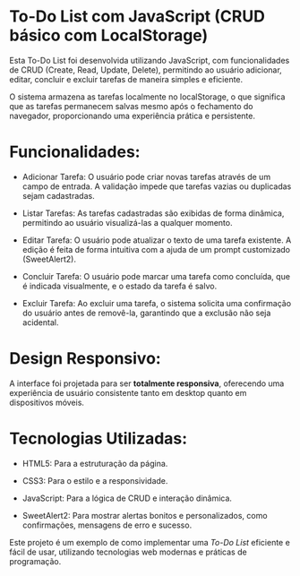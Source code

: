 # To-Do List com JavaScript (CRUD básico com LocalStorage)

Esta To-Do List foi desenvolvida utilizando JavaScript, com funcionalidades de CRUD (Create, Read, Update, Delete), permitindo ao usuário adicionar, editar, concluir e excluir tarefas de maneira simples e eficiente.

O sistema armazena as tarefas localmente no localStorage, o que significa que as tarefas permanecem salvas mesmo após o fechamento do navegador, proporcionando uma experiência prática e persistente.

# Funcionalidades:
* Adicionar Tarefa: O usuário pode criar novas tarefas através de um campo de entrada. A validação impede que tarefas vazias ou duplicadas sejam cadastradas.

* Listar Tarefas: As tarefas cadastradas são exibidas de forma dinâmica, permitindo ao usuário visualizá-las a qualquer momento.

* Editar Tarefa: O usuário pode atualizar o texto de uma tarefa existente. A edição é feita de forma intuitiva com a ajuda de um prompt customizado (SweetAlert2).

* Concluir Tarefa: O usuário pode marcar uma tarefa como concluída, que é indicada visualmente, e o estado da tarefa é salvo.

* Excluir Tarefa: Ao excluir uma tarefa, o sistema solicita uma confirmação do usuário antes de removê-la, garantindo que a exclusão não seja acidental.

# Design Responsivo:
A interface foi projetada para ser **totalmente responsiva**, oferecendo uma experiência de usuário consistente tanto em desktop quanto em dispositivos móveis.

# Tecnologias Utilizadas:
* HTML5: Para a estruturação da página.

* CSS3: Para o estilo e a responsividade.

* JavaScript: Para a lógica de CRUD e interação dinâmica.

* SweetAlert2: Para mostrar alertas bonitos e personalizados, como confirmações, mensagens de erro e sucesso.

Este projeto é um exemplo de como implementar uma *To-Do List* eficiente e fácil de usar, utilizando tecnologias web modernas e práticas de programação.
